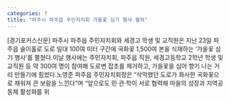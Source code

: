 ```yaml
---
categories: f
title: "파주시 파주읍 주민자치회 가을꽃 심기 행사 펼쳐"
---
```

[경기포커스신문] 파주시 파주읍 주민자치회와 세경고 학생 및 교직원은 지난 23일 파주읍 술이홀로 도로 일대 100여 미터 구간에 국화꽃 1,500여 본을 식재하는 ‘가을꽃 심기 행사’를 펼쳤다.이날 행사에는 주민자치회, 파주읍 직원, 세경고등학교 2학년 학생 및 교직원 등 약 300여 명이 참여해 도로변 잡초를 제거하고, 가을꽃을 심어 향기 나는 거리 만들기에 힘썼다.노영준 파주읍 주민자치회장은 “삭막했던 도로가 화사한 국화꽃으로 채워져 큰 보람을 느낀다”며 “앞으로도 민·관·학이 서로 협력해 마을의 성장과 지역공동체 활성화를 위